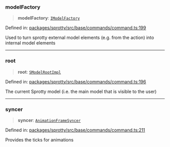 
### modelFactory

> **modelFactory**: [`IModelFactory`](../Interface.IModelFactory)

Defined in: [packages/sprotty/src/base/commands/command.ts:199](https://github.com/eclipse-sprotty/sprotty/blob/f9b2433481cc27a1ac0c92d525a92039ae7f6c76/packages/sprotty/src/base/commands/command.ts#L199)

Used to turn sprotty external model elements (e.g. from the action) into internal model elements

***

### root

> **root**: [`SModelRootImpl`](../Class.SModelRootImpl)

Defined in: [packages/sprotty/src/base/commands/command.ts:196](https://github.com/eclipse-sprotty/sprotty/blob/f9b2433481cc27a1ac0c92d525a92039ae7f6c76/packages/sprotty/src/base/commands/command.ts#L196)

The current Sprotty model (i.e. the main model that is visible to the user)

***

### syncer

> **syncer**: [`AnimationFrameSyncer`](../Class.AnimationFrameSyncer)

Defined in: [packages/sprotty/src/base/commands/command.ts:211](https://github.com/eclipse-sprotty/sprotty/blob/f9b2433481cc27a1ac0c92d525a92039ae7f6c76/packages/sprotty/src/base/commands/command.ts#L211)

Provides the ticks for animations
